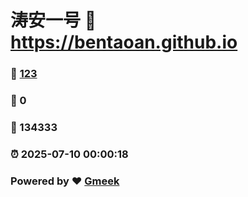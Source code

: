 # 涛安一号 :link: https://bentaoan.github.io 
### :page_facing_up: [123](https://bentaoan.github.io/tag.html) 
### :speech_balloon: 0 
### :hibiscus: 134333 
### :alarm_clock: 2025-07-10 00:00:18 
### Powered by :heart: [Gmeek](https://github.com/Meekdai/Gmeek)

